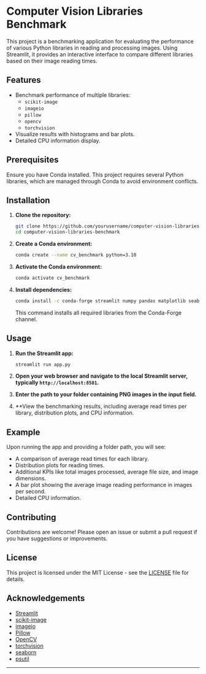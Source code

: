 
# Computer Vision Libraries Benchmark

This project is a benchmarking application for evaluating the performance of various Python libraries in reading and processing images. Using Streamlit, it provides an interactive interface to compare different libraries based on their image reading times.

## Features

- Benchmark performance of multiple libraries:
  - `scikit-image`
  - `imageio`
  - `pillow`
  - `opencv`
  - `torchvision`
- Visualize results with histograms and bar plots.
- Detailed CPU information display.

## Prerequisites

Ensure you have Conda installed. This project requires several Python libraries, which are managed through Conda to avoid environment conflicts.

## Installation

1. **Clone the repository:**

   ```bash
   git clone https://github.com/yourusername/computer-vision-libraries-benchmark.git
   cd computer-vision-libraries-benchmark
   ```

2. **Create a Conda environment:**

   ```bash
   conda create --name cv_benchmark python=3.10
   ```

3. **Activate the Conda environment:**

   ```bash
   conda activate cv_benchmark
   ```

4. **Install dependencies:**

   ```bash
   conda install -c conda-forge streamlit numpy pandas matplotlib seaborn scikit-image imageio pillow opencv-python-headless torchvision psutil
   ```

   This command installs all required libraries from the Conda-Forge channel.

## Usage

1. **Run the Streamlit app:**

   ```bash
   streamlit run app.py
   ```

2. **Open your web browser and navigate to the local Streamlit server, typically `http://localhost:8501`.**

3. **Enter the path to your folder containing PNG images in the input field.**

4. **View the benchmarking results, including average read times per library, distribution plots, and CPU information.

## Example

Upon running the app and providing a folder path, you will see:

- A comparison of average read times for each library.
- Distribution plots for reading times.
- Additional KPIs like total images processed, average file size, and image dimensions.
- A bar plot showing the average image reading performance in images per second.
- Detailed CPU information.

## Contributing

Contributions are welcome! Please open an issue or submit a pull request if you have suggestions or improvements.

## License

This project is licensed under the MIT License - see the [LICENSE](LICENSE) file for details.

## Acknowledgements

- [Streamlit](https://streamlit.io/)
- [scikit-image](https://scikit-image.org/)
- [imageio](https://imageio.github.io/)
- [Pillow](https://pillow.readthedocs.io/en/stable/)
- [OpenCV](https://opencv.org/)
- [torchvision](https://pytorch.org/vision/)
- [seaborn](https://seaborn.pydata.org/)
- [psutil](https://psutil.readthedocs.io/)

---
